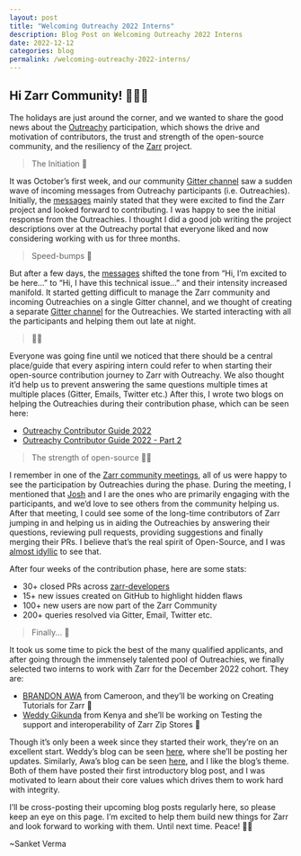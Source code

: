 ```yaml
---
layout: post
title: "Welcoming Outreachy 2022 Interns"
description: Blog Post on Welcoming Outreachy 2022 Interns
date: 2022-12-12
categories: blog
permalink: /welcoming-outreachy-2022-interns/
---
```


## Hi Zarr Community! 🙋🏻‍♂️

The holidays are just around the corner, and we wanted to share the good news about the [Outreachy](https://www.outreachy.org/) participation, which shows the drive and motivation of contributors, the trust and strength of the open-source community, and the resiliency of the [Zarr](https://zarr.dev/) project.

> The Initiation 🏁

It was October’s first week, and our community [Gitter channel](https://gitter.im/zarr-developers/community) saw a sudden wave of incoming messages from Outreachy participants (i.e. Outreachies). Initially, the [messages](https://gitter.im/zarr-developers/community?at=6341d1aa64f29419bfcd1456) mainly stated that they were excited to find the Zarr project and looked forward to contributing. I was happy to see the initial response from the Outreachies. I thought I did a good job writing the project descriptions over at the Outreachy portal that everyone liked and now considering working with us for three months.

> Speed-bumps 🚧

But after a few days, the [messages](https://gitter.im/zarr-developers/community?at=6346721c133b6458ca223c89) shifted the tone from “Hi, I’m excited to be here…” to “Hi, I have this technical issue…” and their intensity increased manifold. It started getting difficult to manage the Zarr community and incoming Outreachies on a single Gitter channel, and we thought of creating a separate [Gitter channel](https://gitter.im/zarr-developers/outreachy-contributors-dec-2022) for the Outreachies. We started interacting with all the participants and helping them out late at night.

> 🤝🏻

Everyone was going fine until we noticed that there should be a central place/guide that every aspiring intern could refer to when starting their open-source contribution journey to Zarr with Outreachy. We also thought it’d help us to prevent answering the same questions multiple times at multiple places (Gitter, Emails, Twitter etc.) After this, I wrote two blogs on helping the Outreachies during their contribution phase, which can be seen here:

- [Outreachy Contributor Guide 2022](https://zarr.dev/blog/outreachy-contributor-guide/)
- [Outreachy Contributor Guide 2022 - Part 2](https://zarr.dev/blog/outreachy-contributor-guide-part-2/)

> The strength of open-source 💪🏻

I remember in one of the [Zarr community meetings](https://zarr.dev/community-calls/), all of us were happy to see the participation by Outreachies during the phase. During the meeting, I mentioned that [Josh](https://github.com/joshmoore) and I are the ones who are primarily engaging with the participants, and we’d love to see others from the community helping us. After that meeting, I could see some of the long-time contributors of Zarr jumping in and helping us in aiding the Outreachies by answering their questions, reviewing pull requests, providing suggestions and finally merging their PRs. I believe that’s the real spirit of Open-Source, and I was [almost idyllic](https://open.spotify.com/track/7lq08zctLOESidAM58kjq6?si=dd79ce744c834e01) to see that.

After four weeks of the contribution phase, here are some stats:

- 30+ closed PRs across [zarr-developers](https://github.com/zarr-developers/)
- 15+ new issues created on GitHub to highlight hidden flaws
- 100+ new users are now part of the Zarr Community
- 200+ queries resolved via Gitter, Email, Twitter etc.

> Finally... 🥺

It took us some time to pick the best of the many qualified applicants, and after going through the immensely talented pool of Outreachies, we finally selected two interns to work with Zarr for the December 2022 cohort. They are:

- [BRANDON AWA](https://github.com/DON-BRAN) from Cameroon, and they’ll be working on Creating Tutorials for Zarr 🎉
- [Weddy Gikunda](https://github.com/caviere) from Kenya and she’ll be working on Testing the support and interoperability of Zarr Zip Stores 🎉

Though it’s only been a week since they started their work, they’re on an excellent start. Weddy’s blog can be seen [here](https://caviere.github.io/weddy_blog/), where she’ll be posting her updates. Similarly, Awa’s blog can be seen [here](https://don-bran.github.io/), and I like the blog’s theme. Both of them have posted their first introductory blog post, and I was motivated to learn about their core values which drives them to work hard with integrity.

I’ll be cross-posting their upcoming blog posts regularly here, so please keep an eye on this page. I’m excited to help them build new things for Zarr and look forward to working with them. Until next time. Peace! ✌🏻

~Sanket Verma
